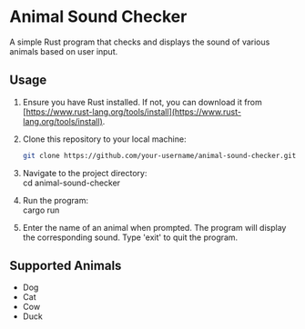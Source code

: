# Animal Sound Checker

A simple Rust program that checks and displays the sound of various animals based on user input.

## Usage

1. Ensure you have Rust installed. If not, you can download it from [https://www.rust-lang.org/tools/install](https://www.rust-lang.org/tools/install).

2. Clone this repository to your local machine:

    ```bash
    git clone https://github.com/your-username/animal-sound-checker.git
    ```

3. Navigate to the project directory:  
    cd animal-sound-checker
    

4. Run the program:    
    cargo run
    

5. Enter the name of an animal when prompted. The program will display the corresponding sound. Type 'exit' to quit the program.

## Supported Animals

- Dog
- Cat
- Cow
- Duck
